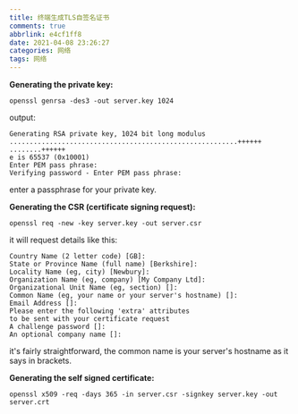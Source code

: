 ```yaml
---
title: 终端生成TLS自签名证书
comments: true
abbrlink: e4cf1ff8
date: 2021-04-08 23:26:27
categories: 网络
tags: 网络
---
```


**Generating the private key:**

```
openssl genrsa -des3 -out server.key 1024
```

output:

```
Generating RSA private key, 1024 bit long modulus
.........................................................++++++
........++++++
e is 65537 (0x10001)
Enter PEM pass phrase:
Verifying password - Enter PEM pass phrase:
```

enter a passphrase for your private key.

**Generating the CSR (certificate signing request):**

```
openssl req -new -key server.key -out server.csr
```

it will request details like this:

```
Country Name (2 letter code) [GB]:
State or Province Name (full name) [Berkshire]:
Locality Name (eg, city) [Newbury]:
Organization Name (eg, company) [My Company Ltd]:
Organizational Unit Name (eg, section) []:
Common Name (eg, your name or your server's hostname) []:
Email Address []:
Please enter the following 'extra' attributes
to be sent with your certificate request
A challenge password []:
An optional company name []:
```

it's fairly straightforward, the common name is your server's hostname as it says in brackets.

**Generating the self signed certificate:**

```
openssl x509 -req -days 365 -in server.csr -signkey server.key -out server.crt
```